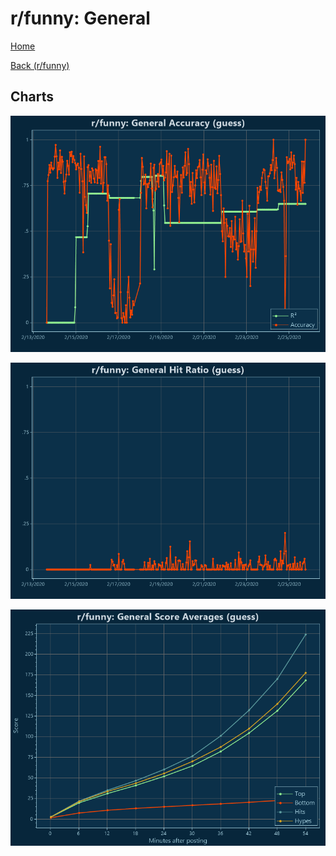 # r/funny: General

[Home](../../index.md)

[Back (r/funny)](../guess_funny.md)

## Charts

![r/funny R² (guess)](../../images/models/guess_funny_General_Accuracy.png "r/funny R² (guess)")

![r/funny Hit Ratio (guess)](../../images/models/guess_funny_General_HitRatio.png "r/funny Hit Ratio (guess)")

![r/funny Score Averages (guess)](../../images/models/guess_funny_General_Scores.png "r/funny Score Averages (guess)")

